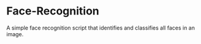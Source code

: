 # Face-Recognition
A simple face recognition script that identifies and classifies all faces in an image.

